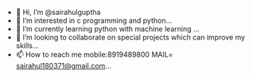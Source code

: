 - 👋 Hi, I’m @sairahulguptha
- 👀 I’m interested in c programming and python...
- 🌱 I’m currently learning python with machine learning ...
- 💞️ I’m looking to collaborate on special projects which can improve my skills...
- 📫 How to reach me mobile:8919489800
      MAIL= sairahul180371@gmail.com...

<!---
sairahulguptha/sairahulguptha is a ✨ special ✨ repository because its `README.md` (this file) appears on your GitHub profile.
You can click the Preview link to take a look at your changes.
--->
